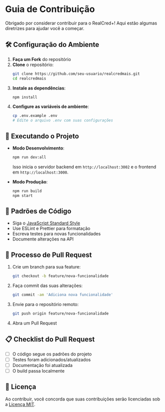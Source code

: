 # Guia de Contribuição

Obrigado por considerar contribuir para o RealCred+! Aqui estão algumas diretrizes para ajudar você a começar.

## 🛠 Configuração do Ambiente

1. **Faça um Fork** do repositório
2. **Clone** o repositório:
   ```bash
   git clone https://github.com/seu-usuario/realcredmais.git
   cd realcredmais
   ```
3. **Instale as dependências**:
   ```bash
   npm install
   ```
4. **Configure as variáveis de ambiente**:
   ```bash
   cp .env.example .env
   # Edite o arquivo .env com suas configurações
   ```

## 🚀 Executando o Projeto

- **Modo Desenvolvimento**:
  ```bash
  npm run dev:all
  ```
  Isso inicia o servidor backend em `http://localhost:3002` e o frontend em `http://localhost:3000`.

- **Modo Produção**:
  ```bash
  npm run build
  npm start
  ```

## 📝 Padrões de Código

- Siga o [JavaScript Standard Style](https://standardjs.com/)
- Use ESLint e Prettier para formatação
- Escreva testes para novas funcionalidades
- Documente alterações na API

## 🔄 Processo de Pull Request

1. Crie um branch para sua feature:
   ```bash
   git checkout -b feature/nova-funcionalidade
   ```
2. Faça commit das suas alterações:
   ```bash
   git commit -am 'Adiciona nova funcionalidade'
   ```
3. Envie para o repositório remoto:
   ```bash
   git push origin feature/nova-funcionalidade
   ```
4. Abra um Pull Request

## 📋 Checklist do Pull Request

- [ ] O código segue os padrões do projeto
- [ ] Testes foram adicionados/atualizados
- [ ] Documentação foi atualizada
- [ ] O build passa localmente

## 📄 Licença

Ao contribuir, você concorda que suas contribuições serão licenciadas sob a [Licença MIT](LICENSE).
